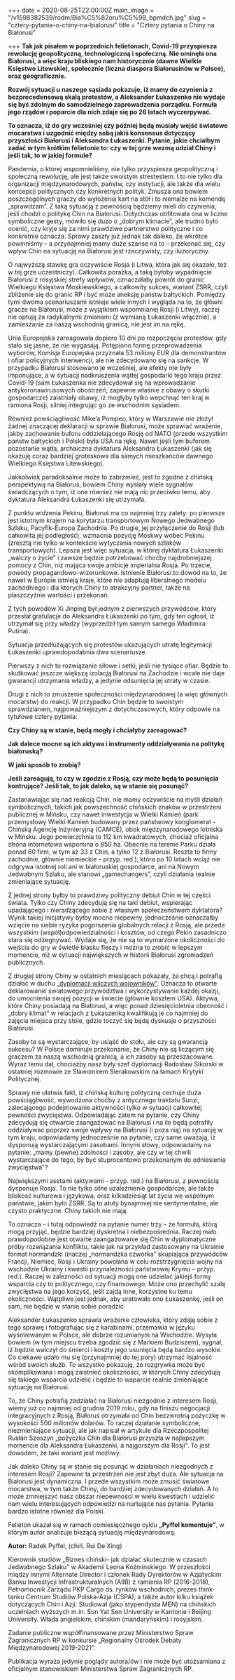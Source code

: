 +++
date = 2020-08-25T22:00:00Z
main_image = "/v1598382539/rodm/Bia%C5%82oru%C5%9B_bpmdch.jpg"
slug = "cztery-pytania-o-chiny-na-bialorusi"
title = "Cztery pytania o Chiny na Białorusi"

+++
**Tak jak pisałem w poprzednich felietonach, Covid-19 przyspiesza rewolucję geopolityczną, technologiczną i społeczną. Nie ominęła ona Białorusi, a więc kraju bliskiego nam historycznie (dawne Wielkie Księstwo Litewskie), społecznie (liczna diaspora Białorusinów w Polsce), oraz geograficznie.**

**Rozwój sytuacji u naszego sąsiada pokazuje, iż mamy do czynienia z bezprecedensową skalą protestów, a Aleksander Łukaszenko nie wydaje się być zdolnym do samodzielnego zaprowadzenia porządku. Formuła jego rządów i poparcie dla nich zdaje się po 26 latach wyczerpywać.**

**To oznacza, iż do gry wcześniej czy później będą musiały wejść światowe mocarstwa i uzgodnić między sobą jakiś konsensus dotyczący przyszłości Białorusi i Aleksandra Łukaszenki. Pytanie, jakie chciałbym zadać w tym krótkim felietonie to: czy w tej grze wezmą udział Chiny i jeśli tak, to w jakiej formule?**

Pandemia, o której wspomnieliśmy, nie tylko przyspiesza geopolityczną i społeczną rewolucję, ale jest także swoistym strestestem. I to nie tylko dla organizacji międzynarodowych, państw, czy instytucji, ale także dla wielu koncepcji politycznych czy konkretnych polityk. Zmusza ona bowiem poszczególnych graczy do wyłożenia kart na stół i to niemalże na komendę „sprawdzam”. Z taką sytuacją z pewnością będziemy mieli do czynienia, jeśli chodzi o politykę Chin na Białorusi. Dotychczas obfitowała ona w liczne symboliczne gesty, mówiło się dużo o „dobrym klimacie”, ale trudno było ocenić, czy kryje się za nimi prawdziwe partnerstwo polityczne i co konkretnie oznacza. Sprawy zaszły już jednak tak daleko, że wkrótce powinniśmy – a przynajmniej mamy duże szanse na to – przekonać się, czy wpływ Chin na sytuację na Białorusi jest rzeczywisty, czy iluzoryczny.

O najwyższą stawkę gra oczywiście Rosja (i Litwa, która jak się okazało, też w tej grze uczestniczy). Całkowita porażka, a taką byłoby wypadnięcie Białorusi z rosyjskiej strefy wpływów, oznaczałaby powrót do granic Wielkiego Księstwa Moskiewskiego, a całkowity sukces, wariant ZSRR, czyli zbliżenie się do granic RP i być może aneksję państw bałtyckich. Pomiędzy tymi dwoma scenariuszami istnieje wiele innych i wygląda na to, że główni gracze na Białorusi, może z wyjątkiem wspomnianej Rosji (i Litwy), raczej nie optują za radykalnymi zmianami (z wymianą Łukaszenki włącznie), a zamieszanie za naszą wschodnią granicą, nie jest im na rękę.

Unia Europejska zareagowała dopiero 10 dni po rozpoczęciu protestów, gdy stało się jasne, że nie wygasają. Potępiono formę przeprowadzenia wyborów, Komisja Europejska przyznała 53 miliony EUR dla demonstrantów i ofiar policyjnych interwencji, ale nie zdecydowano się na sankcje. W przypadku Białorusi stosowano je wcześniej, ale efekty nie były imponujące, a w sytuacji nadkruszenia wątłej gospodarki tego kraju przez Covid-19 (sam Łukaszenka nie zdecydował się na wprowadzanie antykoronawirusowych obostrzeń, zapewne właśnie z obawy o skutki gospodarcze) zaistniały obawy, iż mogłyby tylko wepchnąć ten kraj w ramiona Rosji, silniej integrując go ze wschodnim sąsiadem.

Również powściągliwość Mike’a Pompeo, który w Warszawie nie złożył żadnej znaczącej deklaracji w sprawie Białorusi, może sprawiać wrażenie, jakby zachowanie buforu oddzielającego Rosję od NATO (przede wszystkim państw bałtyckich i Polski) była USA na rękę. Nawet jeśli tym buforem pozostanie wątła, archaiczna dyktatura Aleksandra Łukaszenki (jak się okazuję coraz bardziej groteskowa dla samych mieszkańców dawnego Wielkiego Księstwa Litewskiego).

Jakkolwiek paradoksalnie może to zabrzmieć, jest to zgodne z chińską perspektywą na Białoruś, bowiem Chiny wysłały wiele sygnałów świadczących o tym, iż one również nie mają nic przeciwko temu, aby dyktatura Aleksandra Łukaszenki się utrzymała.

Z punktu widzenia Pekinu, Białoruś ma co najmniej trzy zalety: po pierwsze jest istotnym krajem na korytarzu transportowym Nowego Jedwabnego Szlaku, Pacyfik-Europa Zachodnia. Po drugie, jej przyłączenie do Rosji (lub całkowita jej podległość), wzmacnia pozycję Moskwy wobec Pekinu (zresztą nie tylko w kontekście wytyczania nowych szlaków transportowych). Lepsza jest więc sytuacja, w której dyktatura Łukaszenki „walczy o życie” i zawsze będzie potrzebować choćby najdrobniejszej pomocy z Chin, niż mająca swoje ambicje imperialna Rosja. Po trzecie, powody propagandowo-wizerunkowe. Istnienie Białorusi to dowód na to, że nawet w Europie istnieją kraje, które nie adaptują liberalnego modelu zachodniego i dla których Chiny to atrakcyjny partner, także na płaszczyźnie wartości i przekonań.

Z tych powodów Xi Jinping był jednym z pierwszych przywódców, który przesłał gratulacje do Aleksandra Łukaszenki po tym, gdy ten ogłosił, iż utrzymał się przy władzy (wyprzedził tym samym samego Władimira Putina).

Sytuacja przedłużających się protestów ukazujących utratę legitymacji Łukaszenki uprawdopodabnia dwa scenariusze.

Pierwszy z nich to rozwiązanie siłowe i setki, jeśli nie tysiące ofiar. Będzie to skutkować jeszcze większą izolacją Białorusi na Zachodzie i wcale nie daje gwarancji utrzymania władzy, a jedynie odsunięcia jej utraty w czasie.

Drugi z nich to zmuszenie społeczności międzynarodowej (a więc głównych mocarstw) do reakcji. W przypadku Chin będzie to swoistym sprawdzianem, najpoważniejszym z dotychczasowych, który odpowie na tytułowe cztery pytania:

**Czy Chiny są w stanie, będą mogły i chciałyby zareagować?**

**Jak dalece mocne są ich aktywa i instrumenty oddziaływania na politykę białoruską?**

**W jaki sposób to zrobią?**

**Jeśli zareagują, to czy w zgodzie z Rosją, czy może będą to posunięcia kontrujące? Jeśli tak, to jak daleko, są w stanie się posunąć?**

Zastanawiając się nad reakcją Chin, nie mamy oczywiście na myśli działań symbolicznych, takich jak powszechność chińskich znaków w przestrzeni publicznej w Mińsku, czy nawet inwestycja w Wielki Kamień (park przemysłowy Wielki Kamień budowany przez państwowy konglomerat - Chińską Agencję Inżynieryjną (CAMCE), obok międzynarodowego lotniska w Mińsku. Jego powierzchnia to 112 km kwadratowych, chociaż oficjalna strona internetowa wspomina o 850 ha. Obecnie na terenie Parku działa ponad 60 firm, w tym aż 33 z Chin, a tylko 12 z Białorusi. Reszta to firmy zachodnie, głównie niemieckie – przyp. red.), która po 10 latach wciąż nie odgrywa istotnej roli ani w białoruskiej gospodarce, ani na Nowym Jedwabnym Szlaku, ale stanowi „gamechangers”, czyli działania realnie zmieniające sytuację.

Z jednej strony byłby to prawdziwy polityczny debiut Chin w tej części świata. Tylko czy Chiny zdecydują się na taki debiut, wspierając upadającego i nieradzącego sobie z własnym społeczeństwem dyktatora? Wynik takiej inicjatywy byłby mocno niepewny, jednocześnie oznaczałby wzięcie na siebie ryzyka pogorszenia globalnych relacji z Rosją, ale przede wszystkim (współ)odpowiedzialności i kosztów, od czego Pekin zasadniczo stara się odżegnywać. Wydaje się, że nie są to wymarzone okoliczności do wejścia do gry w świetle blasku fleszy i można to zrobić w lepszym momencie, niż w sytuacji największych w historii Białorusi zgromadzeń publicznych.

Z drugiej strony Chiny w ostatnich miesiącach pokazały, że chcą i potrafią działać w duchu [„dyplomacji wilczych wojowników”](https://www.rodm-lodz.pl/aktualnosci/ofensywa-wilczych-wojownikow-nowy-rozdzial-chinskiej-dyplomacji/ "https://www.rodm-lodz.pl/aktualnosci/ofensywa-wilczych-wojownikow-nowy-rozdzial-chinskiej-dyplomacji/"). Oznacza to otwarte deklarowanie światowego przywództwa i wykorzystywanie każdej okazji, do umocnienia swojej pozycji w świecie (głównie kosztem USA). Aktywa, które Chiny posiadają na Białorusi, a więc ponad dziesięcioletnia obecność i „dobry klimat” w relacjach z Łukaszenką kwalifikują je co najmniej do zajęcia miejsca przy stole, gdzie toczyć się będą dyskusje o przyszłości Białorusi.

Zasoby te są wystarczające, by usiąść do stołu, ale czy są gwarancją sukcesu? W Polsce dominuje przekonanie, że Chiny nie są liczącym się graczem za naszą wschodnią granicą, a ich zasoby są przeszacowane. Wyraz temu dał, chociażby nasz były szef dyplomacji Radosław Sikorski w ostatniej rozmowie ze Sławomirem Sierakowskim na łamach Krytyki Politycznej.

Sprawy nie ułatwia fakt, iż chińską kulturę polityczną cechuje duża powściągliwość, wywodzona choćby z antycznego traktatu Sunzi, zalecającego podejmowanie aktywności tylko w sytuacji całkowitej pewności zwycięstwa. Odpowiadając zatem na pytanie, czy Chiny zdecydują się otwarcie zaangażować na Białorusi i na ile będą potrafiły oddziaływać poprzez swoje wpływy na Białorusi (i poza nią) na sytuację w tym kraju, odpowiadamy jednocześnie na pytanie, czy same uważają, iż dysponują wystarczającymi zasobami. Innymi słowy, odpowiadamy na pytanie: „mamy (pewne) zdolności i zasoby, ale czy w tej chwili wystarczające do tego, by być stuprocentowo przekonanym do odniesienia zwycięstwa”?

Największymi asetami (aktywami – przyp. red.) na Białorusi, z pewnością dysponuje Rosja. To nie tylko silne uzależnienie gospodarcze, ale także bliskość kulturowa i językowa, oraz kilkadziesiąt lat życia we wspólnym państwie, jakim było ZSRR. Są to atuty bynajmniej nie sentymentalne, ale czysto praktyczne. Chiny takich nie mają.

To oznacza – i tutaj odpowiedź na pytanie numer trzy – że formuła, którą mogą przyjąć, będzie bardziej dyskretna i niebezpośrednia. Raczej mało prawdopodobne jest otwarte zaangażowanie się Chin w dyplomatyczne próby rozwiązania konfliktu, takie jak na przykład zastosowany na Ukrainie format normandzki (inaczej „normandzka czwórka” skupiająca przywódców Francji, Niemiec, Rosji i Ukrainy powołana w celu rozstrzygnięcia wojny na wschodzie Ukrainy i kwestii przynależności państwowej Krymu – przyp. red.). Raczej w zależności od sytuacji mogą one udzielać jakiejś formy wsparcia czy to politycznego, czy finansowego. Może ono przechylić szalę zwycięstwa na jego korzyść, jeśli zajdą inne, korzystne ku temu okoliczności. Wątpliwe jest jednak, aby uratowało ono Łukaszenkę, jeśli on sam, nie będzie w stanie sobie poradzić.

Aleksander Łukaszenko sprawia wrażenie człowieka, który zdaję sobie z tego sprawę i fotografując się z karabinami, przemawia w języku wyśmiewanym w Polsce, ale dobrze rozumianym na Wschodzie. Wysyła bowiem (w tym miejscu trzeba zgodzić się z Markiem Budziszem), sygnał, iż będzie walczył do śmierci i koszty jego usunięcia będą bardzo wysokie. Co ciekawe udało mu się (przynajmniej do tej pory) utrzymać lojalność wśród swoich służb. To wszystko pokazuję, że rozgrywka może być skomplikowana i mogą zaistnieć okoliczności, w których Chiny zdecydują się takiego wsparcia udzielić i będzie to wsparcie realnie zmieniające sytuację na Białorusi.

To, że Chiny potrafią zadziałać na Białorusi niezgodnie z interesem Rosji, wiemy już co najmniej od grudnia 2019 roku, gdy na finiszu negocjacji integracyjnych z Rosją, Białoruś otrzymała od Chin bezzwrotną pożyczkę w wysokości 500 milionów dolarów. To raczej działanie symboliczne, niezmieniające sytuacji, ale jak napisał w artykule dla Rzeczpospolitej Rusłan Szoszyn „pożyczka Chin dla Białorusi przyszła w najlepszym momencie dla Aleksandra Łukaszenki, a najgorszym dla Rosji”. To jest dowodem, że taki wariant jest możliwy.

Jak daleko Chiny są w stanie się posunąć w działaniach niezgodnych z interesem Rosji? Zapewne ta przestrzeń nie jest zbyt duża. Ale sytuacja na Białorusi jest dynamiczna. I przede wszystkim może zmusić światowe mocarstwa, w tym także Chiny, do bardziej zdecydowanych działań. A to może zmniejszyć nasz obszar niepewności w wielu kwestiach i udzielić nam wielu interesujących odpowiedzi na nurtujące nas pytania. Pytania bardzo istotne również dla Polski.

Felieton ukazał się w ramach comiesięcznego cyklu **„Pyffel komentuje”**, w którym autor analizuje bieżącą sytuację międzynarodową.

**Autor:** Radek Pyffel, (chiń. Rui De Xing)

Kierownik studiów „Biznes chiński- jak działać skutecznie w czasach Jedwabnego Szlaku” w Akademii Leona Koźminskiego. W przeszłości między innymi Alternate Director i członek Rady Dyrektorów w Azjatyckim Banku Inwestycji Infrastrukturalnych (AIIB) z ramienia RP (2016-2018), Pełnomocnik Zarządu PKP Cargo ds. rynków wschodnich, prezes think-tanku Centrum Studiów Polska-Azja (CSPA), a także autor kilku książek dotyczących Chin i Azji. Studiował (jako stypendysta MEN) na chińskich uczelniach wyższych m.in. Sun Yat Sen University w Kantonie i Beijing University. Włada angielskim, chińskim (mandaryńskim) i rosyjskim.

Zadanie publiczne współfinansowane przez Ministerstwo Spraw Zagranicznych RP w konkursie „Regionalny Ośrodek Debaty Międzynarodowej 2019-2021”.

Publikacja wyraża jedynie poglądy autora/ów i nie może być utożsamiana z oficjalnym stanowiskiem Ministerstwa Spraw Zagranicznych RP.